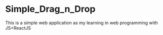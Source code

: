 # Simple_Drag_n_Drop
This is a simple web application as my learning in web programming with JS+ReactJS
